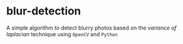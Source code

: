 # blur-detection

A simple algorithm to detect blurry photos based on the *variance of laplacian* technique using `OpenCV` and `Python`

